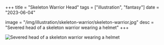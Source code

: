+++
title = "Skeleton Warrior Head"
tags = ["illustration", "fantasy"]
date = "2023-06-04"

image = "/img/illustration/skeleton-warrior/skeleton-warrior.jpg"
desc = "Severed head of a skeleton warrior wearing a helmet"
+++

![Severed head of a skeleton warrior wearing a helmet](/img/illustration/skeleton-warrior/skeleton-warrior.jpg "Severed head of a skeleton warrior wearing a helmet")

